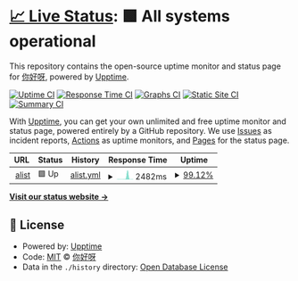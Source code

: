 # [📈 Live Status](https://88lin.github.io/upptime): <!--live status--> **🟩 All systems operational**

This repository contains the open-source uptime monitor and status page for [你好呀](https://blog.vvvv.gay/), powered by [Upptime](https://github.com/upptime/upptime).

[![Uptime CI](https://github.com/88lin/upptime/workflows/Uptime%20CI/badge.svg)](https://github.com/88lin/upptime/actions?query=workflow%3A%22Uptime+CI%22)
[![Response Time CI](https://github.com/88lin/upptime/workflows/Response%20Time%20CI/badge.svg)](https://github.com/88lin/upptime/actions?query=workflow%3A%22Response+Time+CI%22)
[![Graphs CI](https://github.com/88lin/upptime/workflows/Graphs%20CI/badge.svg)](https://github.com/88lin/upptime/actions?query=workflow%3A%22Graphs+CI%22)
[![Static Site CI](https://github.com/88lin/upptime/workflows/Static%20Site%20CI/badge.svg)](https://github.com/88lin/upptime/actions?query=workflow%3A%22Static+Site+CI%22)
[![Summary CI](https://github.com/88lin/upptime/workflows/Summary%20CI/badge.svg)](https://github.com/88lin/upptime/actions?query=workflow%3A%22Summary+CI%22)

With [Upptime](https://upptime.js.org), you can get your own unlimited and free uptime monitor and status page, powered entirely by a GitHub repository. We use [Issues](https://github.com/88lin/upptime/issues) as incident reports, [Actions](https://github.com/88lin/upptime/actions) as uptime monitors, and [Pages](https://88lin.github.io/upptime) for the status page.

<!--start: status pages-->
<!-- This summary is generated by Upptime (https://github.com/upptime/upptime) -->
<!-- Do not edit this manually, your changes will be overwritten -->
<!-- prettier-ignore -->
| URL | Status | History | Response Time | Uptime |
| --- | ------ | ------- | ------------- | ------ |
| <img alt="" src="https://icons.duckduckgo.com/ip3/alist-replit.88lin.repl.co.ico" height="13"> [alist](https://alist-replit.88lin.repl.co) | 🟩 Up | [alist.yml](https://github.com/88lin/upptime/commits/HEAD/history/alist.yml) | <details><summary><img alt="Response time graph" src="./graphs/alist/response-time-week.png" height="20"> 2482ms</summary><br><a href="https://88lin.github.io/upptime/history/alist"><img alt="Response time 3251" src="https://img.shields.io/endpoint?url=https%3A%2F%2Fraw.githubusercontent.com%2F88lin%2Fupptime%2FHEAD%2Fapi%2Falist%2Fresponse-time.json"></a><br><a href="https://88lin.github.io/upptime/history/alist"><img alt="24-hour response time 406" src="https://img.shields.io/endpoint?url=https%3A%2F%2Fraw.githubusercontent.com%2F88lin%2Fupptime%2FHEAD%2Fapi%2Falist%2Fresponse-time-day.json"></a><br><a href="https://88lin.github.io/upptime/history/alist"><img alt="7-day response time 2482" src="https://img.shields.io/endpoint?url=https%3A%2F%2Fraw.githubusercontent.com%2F88lin%2Fupptime%2FHEAD%2Fapi%2Falist%2Fresponse-time-week.json"></a><br><a href="https://88lin.github.io/upptime/history/alist"><img alt="30-day response time 2429" src="https://img.shields.io/endpoint?url=https%3A%2F%2Fraw.githubusercontent.com%2F88lin%2Fupptime%2FHEAD%2Fapi%2Falist%2Fresponse-time-month.json"></a><br><a href="https://88lin.github.io/upptime/history/alist"><img alt="1-year response time 3251" src="https://img.shields.io/endpoint?url=https%3A%2F%2Fraw.githubusercontent.com%2F88lin%2Fupptime%2FHEAD%2Fapi%2Falist%2Fresponse-time-year.json"></a></details> | <details><summary><a href="https://88lin.github.io/upptime/history/alist">99.12%</a></summary><a href="https://88lin.github.io/upptime/history/alist"><img alt="All-time uptime 99.14%" src="https://img.shields.io/endpoint?url=https%3A%2F%2Fraw.githubusercontent.com%2F88lin%2Fupptime%2FHEAD%2Fapi%2Falist%2Fuptime.json"></a><br><a href="https://88lin.github.io/upptime/history/alist"><img alt="24-hour uptime 98.69%" src="https://img.shields.io/endpoint?url=https%3A%2F%2Fraw.githubusercontent.com%2F88lin%2Fupptime%2FHEAD%2Fapi%2Falist%2Fuptime-day.json"></a><br><a href="https://88lin.github.io/upptime/history/alist"><img alt="7-day uptime 99.12%" src="https://img.shields.io/endpoint?url=https%3A%2F%2Fraw.githubusercontent.com%2F88lin%2Fupptime%2FHEAD%2Fapi%2Falist%2Fuptime-week.json"></a><br><a href="https://88lin.github.io/upptime/history/alist"><img alt="30-day uptime 99.20%" src="https://img.shields.io/endpoint?url=https%3A%2F%2Fraw.githubusercontent.com%2F88lin%2Fupptime%2FHEAD%2Fapi%2Falist%2Fuptime-month.json"></a><br><a href="https://88lin.github.io/upptime/history/alist"><img alt="1-year uptime 99.14%" src="https://img.shields.io/endpoint?url=https%3A%2F%2Fraw.githubusercontent.com%2F88lin%2Fupptime%2FHEAD%2Fapi%2Falist%2Fuptime-year.json"></a></details>

<!--end: status pages-->

[**Visit our status website →**](https://88lin.github.io/upptime)

## 📄 License

- Powered by: [Upptime](https://github.com/upptime/upptime)
- Code: [MIT](./LICENSE) © [你好呀](https://blog.vvvv.gay/)
- Data in the `./history` directory: [Open Database License](https://opendatacommons.org/licenses/odbl/1-0/)
